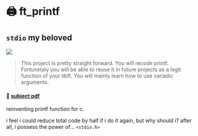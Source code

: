 # :printer: ft_printf

## `stdio` my beloved

![](https://badge42.herokuapp.com/api/project/youkim/ft_printf)

> This project is pretty straight forward. You will recode printf. Fortunetaly
you will be able to reuse it in future projects as a legit function of your libft. You will
mainly learn how to use variadic arguments.

#### 📄 [subject pdf](https://cdn.intra.42.fr/pdf/pdf/35908/en.subject.pdf)

reinventing printf function for c.

i feel i could reduce total code by half if i do it again, but why should i?
after all, i possess the power of... `<stdio.h>`
